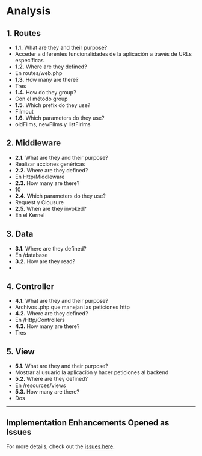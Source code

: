 # **Analysis**

## **1. Routes**
- **1.1.** What are they and their purpose?  
-  Acceder a diferentes funcionalidades de la aplicación a través de URLs específicas
- **1.2.** Where are they defined?  
-  En routes/web.php
- **1.3.** How many are there?  
-  Tres
- **1.4.** How do they group?  
-  Con el método group
- **1.5.** Which prefix do they use?  
-  Filmout
- **1.6.** Which parameters do they use?  
- oldFilms, newFilms y listFirlms

## **2. Middleware**
- **2.1.** What are they and their purpose?  
-  Realizar acciones genéricas
- **2.2.** Where are they defined?  
-  En Http/Middleware
- **2.3.** How many are there?  
-  10
- **2.4.** Which parameters do they use?  
-  Request y Clousure
- **2.5.** When are they invoked?  
-  En el Kernel

## **3. Data**
- **3.1.** Where are they defined?  
-  En /database
- **3.2.** How are they read?  
- 

## **4. Controller**
- **4.1.** What are they and their purpose?  
-  Archivos .php que manejan las peticiones http
- **4.2.** Where are they defined?  
-  En /Http/Controllers
- **4.3.** How many are there?  
-  Tres

## **5. View**
- **5.1.** What are they and their purpose?  
-  Mostrar al usuario la aplicación y hacer peticiones al backend
- **5.2.** Where are they defined?  
-  En /resources/views
- **5.3.** How many are there?  
-  Dos

---

## **Implementation Enhancements Opened as Issues**
For more details, check out the [issues here](https://github.com/Stucom-Pelai/M07_UF2_Laravel/issues).
